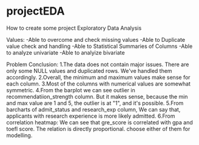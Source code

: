 # projectEDA
How to create some project Exploratory Data Analysis

Values:
-Able to overcome and check missing values
-Able to Duplicate value check and handling
-Able to Statistical Summaries of Columns
-Able to analyze univariate
-Able to analyize bivariate

Problem Conclusion:
1.The data does not contain major issues. There are only some NULL values and duplicated rows. We've handled them accordingly.
2.Overall, the minimum and maximum values make sense for each column.
3.Most of the columns with numerical values are somewhat symmetric.
4.From the barplot we can see outlier in recommendatiion_strength column. But it makes sense, because the min and max value are 1 and 5, the outlier is at "1", and it's possible.
5.From barcharts of admit_status and research_exp column, We can say that, applicants with research experience is more likely admitted.
6.From correlation heatmap: We can see that gre_score is correlated with gpa and toefl score. The relation is directly proportional. choose either of them for modelling.
